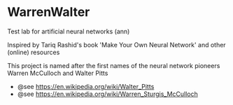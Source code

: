 # WarrenWalter

Test lab for artificial neural networks (ann) 

Inspired by Tariq Rashid's book 'Make Your Own Neural Network' and other (online) resources

This project is named after the first names of the neural network pioneers  Warren McCulloch and Walter Pitts
- @see https://en.wikipedia.org/wiki/Walter_Pitts
- @see https://en.wikipedia.org/wiki/Warren_Sturgis_McCulloch




